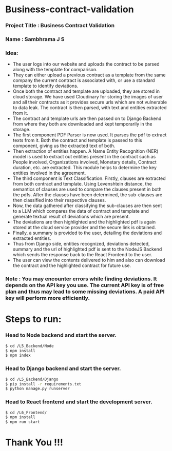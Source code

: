 # Business-contract-validation

### Project Title : Business Contract Validation

### Name : Sambhrama J S

### Idea:

-   The user logs into our website and uploads the contract to be parsed along with the template for comparison.
-   They can either upload a previous contract as a template from the same company the current contract is associated with, or use a standard template to identify deviations.  
-   Once both the contract and template are uploaded, they are stored in cloud storage. We have used Cloudinary for storing the images of user and all their contracts as it provides secure urls which are not vulnerable to data leak. The contract is then parsed, with text and entities extracted from it.  
-   The contract and template urls are then passed on to Django Backend from where they both are downloaded and kept temporarily in the storage.  
-   The first component PDF Parser is now used. It parses the pdf to extract texts from it. Both the contract and template is passed to this component, giving us the extracted text of both.  
-   Then extraction of entities happen. A Name Entity Recognition (NER) model is used to extract out entities present in the contract such as People involved, Organizations involved, Monetary details, Contract duration, etc. are extracted. This module helps to determine the key entities involved in the agreement.  
-   The third component is Text Classification. Firstly, clauses are extracted from both contract and template. Using Levenshtein distance, the semantics of clauses are used to compare the clauses present in both the pdfs. After the clauses have been determined, the sub-clauses are then classified into their respective clauses.  
-   Now, the data gathered after classifying the sub-clauses are then sent to a LLM which compares the data of contract and template and generate textual result of deviations which are present.  
-   The deviations are then highlighted and the highlighted pdf is again stored at the cloud service provider and the secure link is obtained.  
-   Finally, a summary is provided to the user, detailing the deviations and extracted entities.  
-   Thus from Django side, entities recognized, deviations detected, summary and the url of highlighted pdf is sent to the NodeJS Backend which sends the response back to the React Frontend to the user.  
-   The user can view the contents delivered to him and also can download the contract and the highlighted contract for future use.  
  

### Note : You may encounter errors while finding deviations. It depends on the API key you use. The current API key is of free plan and thus may lead to some missing deviations. A paid API key will perform more efficiently.

# Steps to run:

### Head to Node backend and start the server.

```bash
$ cd /L5_Backend/Node
$ npm install
$ npm index
```

### Head to Django backend and start the server.

```bash
$ cd /L5_Backend/Django
$ pip install -r requirements.txt
$ python manage.py runserver
```


### Head to React frontend and start the development server.

```bash
$ cd /L6_Frontend/
$ npm install
$ npm run start
```

# Thank You !!!


